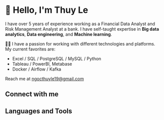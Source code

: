 # 👋 Hello, I'm Thuy Le

I have over 5 years of experience working as a Financial Data Analyst and Risk Management Analyst at a bank. I have self-taught expertise in **Big data analytics**, **Data engineering**, and **Machine learning**.

🧑‍💻 I have a passion for working with different technologies and platforms. My current favorites are:

- Excel / SQL / PostgreSQL / MySQL / Python 
- Tableau / PowerBI, Metabase
- Docker / Airflow / Kafka

Reach me at ngocthuyle19@gmail.com 

## Connect with me


## Languages and Tools





<!---
ThuyLe2410/ThuyLe2410 is a ✨ special ✨ repository because its `README.md` (this file) appears on your GitHub profile.
You can click the Preview link to take a look at your changes.
--->
